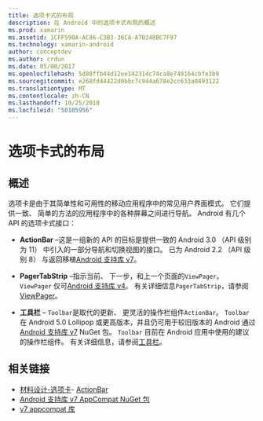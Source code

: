```yaml
---
title: 选项卡式的布局
description: 在 Android 中的选项卡式布局的概述
ms.prod: xamarin
ms.assetid: 1CFF590A-AC86-C3B3-36CA-A70248BC7F97
ms.technology: xamarin-android
author: conceptdev
ms.author: crdun
ms.date: 05/08/2017
ms.openlocfilehash: 5d88ffb44d12ee142314c74ca8e749164cbfe3b9
ms.sourcegitcommit: e268fd44422d0bbc7c944a678e2cc633a0493122
ms.translationtype: MT
ms.contentlocale: zh-CN
ms.lasthandoff: 10/25/2018
ms.locfileid: "50105956"
---
```

# <a name="tabbed-layouts"></a>选项卡式的布局


## <a name="overview"></a>概述

选项卡是由于其简单性和可用性的移动应用程序中的常见用户界面模式。 它们提供一致、 简单的方法的应用程序中的各种屏幕之间进行导航。 Android 有几个 API 的选项卡式接口： 

-   **ActionBar** &ndash;这是一组新的 API 的目标是提供一致的 Android 3.0 （API 级别为 11） 中引入的一部分导航和切换视图的接口。 已为 Android 2.2 （API 级别 8） 与返回移植[Android 支持库 v7](https://www.nuget.org/packages/Xamarin.Android.Support.v7.AppCompat/)。 

-   **PagerTabStrip** &ndash;指示当前、 下一步，和上一个页面的`ViewPager`。 `ViewPager` 仅可[Android 支持库 v4](https://www.nuget.org/packages/Xamarin.Android.Support.v4/)。
     有关详细信息`PagerTabStrip`，请参阅[ViewPager](~/android/user-interface/controls/view-pager/index.md)。

-   **工具栏** &ndash; `Toolbar`是取代的更新、 更灵活的操作栏组件`ActionBar`。 `Toolbar` 在 Android 5.0 Lollipop 或更高版本，并且仍可用于较旧版本的 Android 通过[Android 支持库 v7](https://www.nuget.org/packages/Xamarin.Android.Support.v7.AppCompat/) NuGet 包。 
    `Toolbar` 目前在 Android 应用中使用的建议的操作栏组件。
    有关详细信息，请参阅[工具栏](~/android/user-interface/controls/tool-bar/index.md)。 



## <a name="related-links"></a>相关链接

- [材料设计-选项卡](https://material.io/guidelines/components/tabs.html)- [ActionBar](http://developer.android.com/guide/topics/ui/actionbar.html)
- [Android 支持库 v7 AppCompat NuGet 包](https://www.nuget.org/packages/Xamarin.Android.Support.v7.AppCompat/)
- [v7 appcompat 库](http://developer.android.com/tools/support-library/features.html#v7-appcompat)
